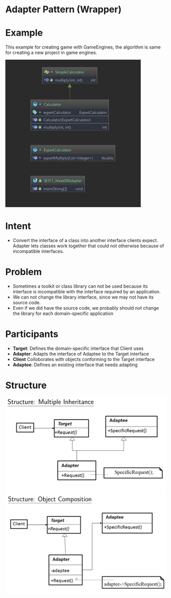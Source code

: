 # Adapter Pattern (Wrapper)

# Example 

This example for creating game with GameEngines, the algorithm is same for creating a new project in game engines.

![Visitor Pattern Structure](current_UML.png)


# Intent

 *  Convert the interface of a class into another interface clients expect.
 Adapter lets classes work together that could not otherwise because of incompatible interfaces.
 
# Problem

*  Sometimes a toolkit or class library can not be used because its
 interface is incompatible with the interface required by an application.
*  We can not change the library interface, since we may not have its
 source code.
 * Even if we did have the source code, we probably should not change
 the library for each domain-specific application
 
# Participants

* **Target**: 
Defines the domain-specific interface that Client uses
* **Adapter**:
Adapts the interface of Adaptee to the Target interface
* **Client**
Colloborates with objects conforming to the Target interface
* **Adaptee**:
Defines an existing interface that needs adapting


# Structure

![Visitor Pattern Structure](UML_Structure.png)
![Visitor Pattern Structure](UML_Structure_Composition.png)